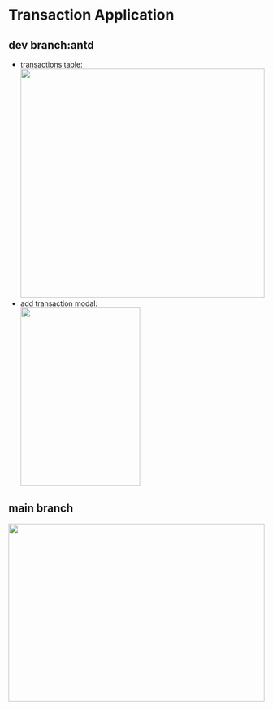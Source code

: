 <h1>Transaction Application</h1>

<h2>dev branch:antd</h2>
<ul>
  <li>
    <span>transactions table:</span>
    <br>
    <img src="https://res.cloudinary.com/dsvzmsdrk/image/upload/v1740075614/Screenshot_2025-02-20_234743_tev5zm.png" height="450px" width="100%">
  </li>
  <li>
    <span>add transaction modal:</span>
    <br>
    <img src="https://res.cloudinary.com/dsvzmsdrk/image/upload/v1740075614/Screenshot_2025-02-20_234833_jstbk8.png" height="350px" width="70%">
  </li>
</ul>

<h2>main branch</h2>
<img src="https://res.cloudinary.com/dsvzmsdrk/image/upload/v1740043579/Screenshot_2025-02-20_145100_otvihn.png" height="350px" width="100%">
<br>
